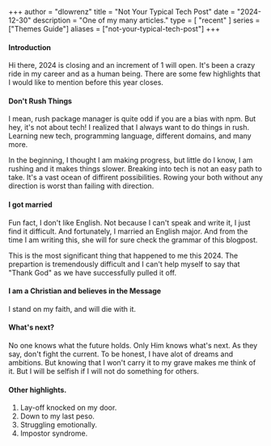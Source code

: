 +++
author = "dlowrenz"
title = "Not Your Typical Tech Post"
date = "2024-12-30"
description = "One of my many articles."
type = [
    "recent"
]
series = ["Themes Guide"]
aliases = ["not-your-typical-tech-post"]
+++

#### Introduction

Hi there, 2024 is closing and an increment of 1 will open. It's been a crazy ride in my career and as a human being. There are
some few highlights that I would like to mention before this year closes.

#### Don't Rush Things

I mean, rush package manager is quite odd if you are a bias with npm. But hey, it's not about tech! I realized that I always
want to do things in rush. Learning new tech, programming language, different domains, and many more. 

In the beginning, I thought I am making progress, but little do I know, I am rushing and it makes things slower. Breaking into tech is not an easy path to take. It's a vast ocean of diffirent possibilities. Rowing your both without any direction is worst than failing with direction.

#### I got married

Fun fact, I don't like English. Not because I can't speak and write it, I just find it difficult. And fortunately, I married an English major. And from the time I am writing this, she will for sure check the grammar of this blogpost.

This is the most significant thing that happened to me this 2024. The prepartion is tremendously difficult and I can't help myself to say that "Thank God" as we have successfully pulled it off.


#### I am a Christian and believes in the Message

I stand on my faith, and will die with it.

#### What's next?

No one knows what the future holds. Only Him knows what's next. As they say, don't fight the current. To be honest, I have alot of dreams and ambitions. But knowing that I won't carry it to my grave makes me think of it. But I will be selfish if I will not do something for others.

#### Other highlights.

1. Lay-off knocked on my door.
2. Down to my last peso.
3. Struggling emotionally.
4. Impostor syndrome.

